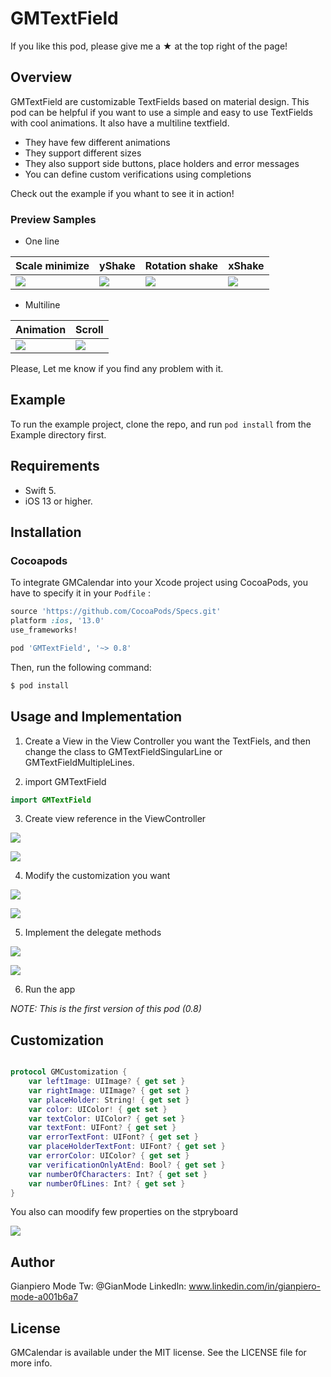 # GMTextField

If you like this pod, please give me a ★ at the top right of the page!

## Overview

GMTextField are customizable TextFields based on material design.  This pod can be helpful if you want to use a simple and easy to use TextFields with cool animations. It also have a multiline textfield.

- They have few different animations
- They support different sizes
- They also support side buttons, place holders and error messages 
- You can define custom verifications using completions

Check out the example if you whant to see it in action!

### Preview Samples

- One line 

| Scale minimize | yShake | Rotation shake | xShake |
| --- | --- | --- | --- |
| ![](https://media.giphy.com/media/L4UUFi18qk8KXetfzL/giphy.gif) | ![](https://media.giphy.com/media/hVO9kzKLcW46v9I4uu/giphy.gif) | ![](https://media.giphy.com/media/IfrF47CD73UH0vY9aA/giphy.gif) | ![](https://media.giphy.com/media/Stim86twa6q3xsYpvx/giphy.gif) |

- Multiline 

| Animation | Scroll |
| --- | --- |
| ![](https://media.giphy.com/media/hrG2uw6Dn5FJIcRW7h/giphy.gif) | ![](https://media.giphy.com/media/Lq6KyxQBv0nI7Gtl57/giphy.gif) | 



Please, Let me know if you find any problem with it.


## Example

To run the example project, clone the repo, and run `pod install` from the Example directory first.

## Requirements

- Swift 5.
- iOS 13 or higher.

## Installation

### Cocoapods
To integrate GMCalendar into your Xcode project using CocoaPods, you have to specify it in your  `Podfile` :

```ruby
source 'https://github.com/CocoaPods/Specs.git'
platform :ios, '13.0'
use_frameworks!

pod 'GMTextField', '~> 0.8'
```

Then, run the following command: 

```bash
$ pod install
```
## Usage and Implementation

1. Create a View in the View Controller you want the TextFiels, and then change the class to GMTextFieldSingularLine or GMTextFieldMultipleLines.

2. import GMTextField

```swift
import GMTextField
```

3. Create view reference in the ViewController

![](https://i.imgur.com/vpjFrN3.png)

![](https://i.imgur.com/yxP0Cu9.png)

4. Modify the customization you want

![](https://i.imgur.com/sMCWPU8.png)

![](https://i.imgur.com/1CuKwN2.png)

5. Implement the delegate methods

![](https://i.imgur.com/qDv2xDw.png)

![](https://i.imgur.com/do69qor.png)

6. Run the app

*NOTE: This is the first version of this pod (0.8)*

## Customization

```swift

protocol GMCustomization {
    var leftImage: UIImage? { get set }
    var rightImage: UIImage? { get set }
    var placeHolder: String! { get set }
    var color: UIColor! { get set }
    var textColor: UIColor? { get set }
    var textFont: UIFont? { get set }
    var errorTextFont: UIFont? { get set }
    var placeHolderTextFont: UIFont? { get set }
    var errorColor: UIColor? { get set }
    var verificationOnlyAtEnd: Bool? { get set }
    var numberOfCharacters: Int? { get set }
    var numberOfLines: Int? { get set }
}

```
You also can moodify few properties on the stpryboard

![](https://i.imgur.com/7d1RSQR.png)


## Author

Gianpiero Mode
Tw: @GianMode
Linkedln: www.linkedin.com/in/gianpiero-mode-a001b6a7

## License

GMCalendar is available under the MIT license. See the LICENSE file for more info.
